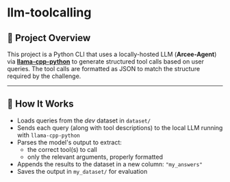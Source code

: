 # llm-toolcalling
## 🧠 Project Overview

This project is a Python CLI that uses a locally-hosted LLM (**Arcee-Agent**) via **[llama-cpp-python](https://github.com/abetlen/llama-cpp-python)** to generate structured tool calls based on user queries. The tool calls are formatted as JSON to match the structure required by the challenge.

---

## 🚀 How It Works

- Loads queries from the _dev_ dataset in `dataset/`
- Sends each query (along with tool descriptions) to the local LLM running with `llama-cpp-python`
- Parses the model's output to extract:
    - the correct tool(s) to call
    - only the relevant arguments, properly formatted
- Appends the results to the dataset in a new column: `"my_answers"`
- Saves the output in `my_dataset/` for evaluation
